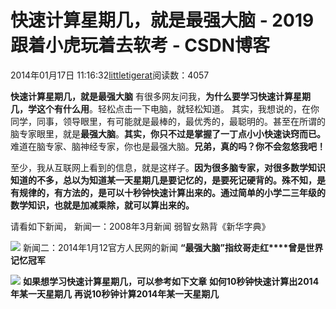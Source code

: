 
# 快速计算星期几，就是最强大脑 - 2019跟着小虎玩着去软考 - CSDN博客

2014年01月17日 11:16:32[littletigerat](https://me.csdn.net/littletigerat)阅读数：4057


**快速计算星期几，就是最强大脑**
有很多网友问我，**为什么要学习快速计算星期几，学这个有什么用**。轻松点击一下电脑，就轻松知道。
其实，我想说的，在你同学，同事，领导眼里，有可能就是最棒的，最优秀的，最聪明的。甚至在所谓的脑专家眼里，就是**最强大脑**。**其实，你只不过是掌握了一丁点小小快速诀窍而已。**
难道在脑专家、脑神经专家，你也是最强大脑。**兄弟，真的吗？你不会忽悠我吧！**

至少，我从互联网上看到的信息，就是这样子。**因为很多脑专家，对很多数学知识知道的不多，总以为知道某一天星期几是要记忆的，是要死记硬背的。殊不知，是有规律的，有方法的，是可以十秒钟快速计算出来的。通过简单的小学二三年级的数学知识，也就是加减乘除，就可以算出来的。**

请看如下新闻，
新闻一：2008年3月新闻
弱智女熟背《新华字典》


![](https://img-blog.csdn.net/20140117111503218?watermark/2/text/aHR0cDovL2Jsb2cuY3Nkbi5uZXQvbGl0dGxldGlnZXJhdA==/font/5a6L5L2T/fontsize/400/fill/I0JBQkFCMA==/dissolve/70/gravity/Center)
新闻二：2014年1月12官方人民网的新闻
**“最强大脑”指纹哥走红****曾是世界记忆冠军**

![](https://img-blog.csdn.net/20140117111534578?watermark/2/text/aHR0cDovL2Jsb2cuY3Nkbi5uZXQvbGl0dGxldGlnZXJhdA==/font/5a6L5L2T/fontsize/400/fill/I0JBQkFCMA==/dissolve/70/gravity/Center)
**如果想学习快速计算星期几，可以参考如下文章**
**如何10****秒钟快速计算出2014****年某一天星期几**
**再说10****秒钟计算2014****年某一天星期几**



